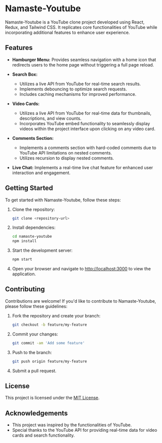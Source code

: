 # Namaste-Youtube

Namaste-Youtube is a YouTube clone project developed using React, Redux, and Tailwind CSS. It replicates core functionalities of YouTube while incorporating additional features to enhance user experience.

## Features

- **Hamburger Menu:** Provides seamless navigation with a home icon that redirects users to the home page without triggering a full page reload.
  
- **Search Box:**
  - Utilizes a live API from YouTube for real-time search results.
  - Implements debouncing to optimize search requests.
  - Includes caching mechanisms for improved performance.
  
- **Video Cards:**
  - Utilizes a live API from YouTube for real-time data for thumbnails, descriptions, and view counts.
  - Incorporates YouTube embed functionality to seamlessly display videos within the project interface upon clicking on any video card.
  
- **Comments Section:**
  - Implements a comments section with hard-coded comments due to YouTube API limitations on nested comments.
  - Utilizes recursion to display nested comments.
  
- **Live Chat:** Implements a real-time live chat feature for enhanced user interaction and engagement.

## Getting Started

To get started with Namaste-Youtube, follow these steps:

1. Clone the repository:

   ```bash
   git clone <repository-url>
   ```

2. Install dependencies:

   ```bash
   cd namaste-youtube
   npm install
   ```

3. Start the development server:

   ```bash
   npm start
   ```

4. Open your browser and navigate to [http://localhost:3000](http://localhost:3000) to view the application.

## Contributing

Contributions are welcome! If you'd like to contribute to Namaste-Youtube, please follow these guidelines:

1. Fork the repository and create your branch:

   ```bash
   git checkout -b feature/my-feature
   ```

2. Commit your changes:

   ```bash
   git commit -am 'Add some feature'
   ```

3. Push to the branch:

   ```bash
   git push origin feature/my-feature
   ```

4. Submit a pull request.

## License

This project is licensed under the [MIT License](LICENSE).

## Acknowledgements

- This project was inspired by the functionalities of YouTube.
- Special thanks to the YouTube API for providing real-time data for video cards and search functionality.
